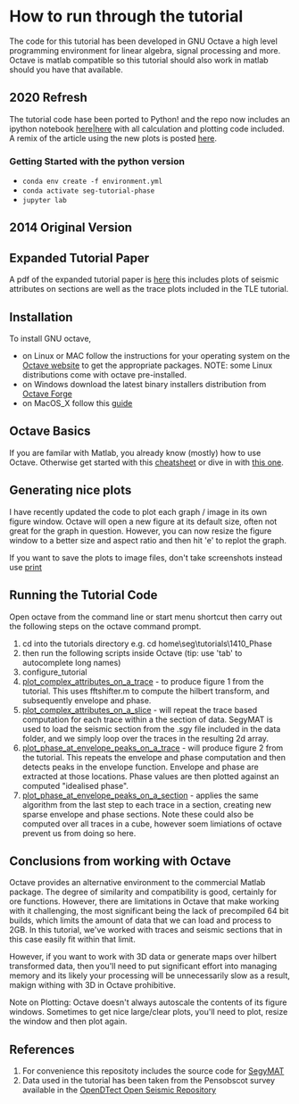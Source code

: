 How to run through the tutorial
===============================
The code for this tutorial has been developed in GNU Octave a high level programming environment for linear algebra, signal processing and more. Octave is matlab compatible so this tutorial should also work in matlab should you have that available.


2020 Refresh
------------

The tutorial code hase been ported to Python! and the repo now includes an ipython notebook [here](./phase_and_hilbert_transform.ipynb)|[here](https://iooxa.com/@stevejpurves/geoscience/phaseandhilbert) with all calculation and plotting code included.
A remix of the article using the new plots is posted [here](https://iooxa.com/@stevejpurves/geoscience/phase-and-the-hilbert-transform).


### Getting Started with the python version

 - `conda env create -f environment.yml`
 - `conda activate seg-tutorial-phase`
 - `jupyter lab`


2014 Original Version
---------------------


Expanded Tutorial Paper
-----------------------
A pdf of the expanded tutorial paper is [here](purves_tutorial_long.pdf) this includes plots of seismic attributes on sections are well as the trace plots included in the TLE tutorial.

Installation
------------
To install GNU octave,
 - on Linux or MAC follow the instructions for your operating system on the [Octave website](http://www.gnu.org/software/octave/download.html) to get the appropriate packages. NOTE: some Linux distributions come with octave pre-installed.
 - on Windows download the latest binary installers distribution from [Octave Forge](http://sourceforge.net/projects/octave/files/Octave%20Windows%20binaries/)
 - on MacOS_X follow this [guide](http://wiki.octave.org/Octave_for_MacOS_X)

Octave Basics
-------------
If you are familar with Matlab, you already know (mostly) how to use Octave. Otherwise get started with this [cheatsheet](http://ais.informatik.uni-freiburg.de/teaching/ss13/robotics/exercises/cheatsheet.pdf) or dive in with [this one](http://folk.ntnu.no/joern/itgk/refcard-a4.pdf).

Generating nice plots
---------------------
I have recently updated the code to plot each graph / image in its own figure window. Octave will open a new figure at its default size, often not great for the graph in question. However, you can now resize the figure window to a better size and aspect ratio and then hit 'e' to replot the graph.

If you want to save the plots to image files, don't take screenshots instead use [print](http://wiki.octave.org/Octave_for_MacOS_X)

Running the Tutorial Code
-------------------------
Open octave from the command line or start menu shortcut then carry out the following steps on the octave command prompt.
 1. cd into the tutorials directory e.g. cd home\seg\tutorials\1410_Phase
 1. then run the following scripts inside Octave (tip: use 'tab' to autocomplete long names)
 1. configure_tutorial
 1. [plot_complex_attributes_on_a_trace](plot_complex_attributes_on_a_trace.m) - to produce figure 1 from the tutorial. This uses fftshifter.m to compute the hilbert transform, and subsequently envelope and phase.
 1. [plot_complex_attributes_on_a_slice](plot_complex_attributes_on_a_slice.m) - will repeat the trace based computation for each trace within a the section of data. SegyMAT is used to load the seismic section from the .sgy file included in the data folder, and we simply loop over the traces in the resulting 2d array.
 1. [plot_phase_at_envelope_peaks_on_a_trace](plot_phase_at_envelope_peaks_on_a_trace.m) - will produce figure 2 from the tutorial. This repeats the envelope and phase computation and then detects peaks in the envelope function. Envelope and phase are extracted at those locations. Phase values are then plotted against an computed "idealised phase".
 1. [plot_phase_at_envelope_peaks_on_a_section](plot_phase_at_envelope_peaks_on_a_slice.m) - applies the same algorithm from the last step to each trace in a section, creating new sparse envelope and phase sections. Note these could also be computed over all traces in a cube, however soem limiations of octave prevent us from doing so here.

Conclusions from working with Octave
------------------------------------
Octave provides an alternative environment to the commercial Matlab package. The degree of similarity and compatibility is good, certainly for ore functions. However, there are limitations in Octave that make working with it challenging, the most significant being the lack of precompiled 64 bit builds, which limits the amount of data that we can load and process to 2GB. In this tutorial, we've worked with traces and seismic sections that in this case easily fit within that limit.

However, if you want to work with 3D data or generate maps over hilbert transformed data, then you'll need to put significant effort into managing memory and its likely your processing will be unnecessarily slow as a result, makign withing with 3D in Octave prohibitive.

Note on Plotting: Octave doesn't always autoscale the contents of its figure windows. Sometimes to get nice large/clear plots, you'll need to plot, resize the window and then plot again.

References
----------
 1. For convenience this repositoty includes the source code for [SegyMAT](http://segymat.sourceforge.net/)
 1. Data used in the tutorial has been taken from the Pensobscot survey available in the [OpenDTect Open Seismic Repository](https://opendtect.org/osr/pmwiki.php/Main/PENOBSCOT3DSABLEISLAND)
